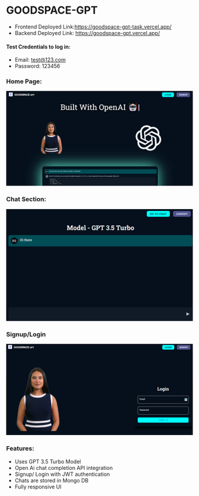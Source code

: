 # GOODSPACE-GPT

- Frontend Deployed Link:https://goodspace-gpt-task.vercel.app/
- Backend Deployed Link: https://goodspace-gpt.vercel.app/

#### Test Credentials to log in:
- Email: test@123.com
- Password: 123456
### Home Page:

![Alt text](image.png)

### Chat Section:

![Alt text](image-1.png)

### Signup/Login

![Alt text](image-2.png)

### Features:

- Uses GPT 3.5 Turbo Model
- Open Ai chat completion API integration
- Signup/ Login with JWT authentication
- Chats are stored in Mongo DB
- Fully responsive UI
